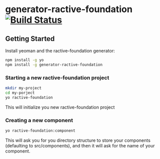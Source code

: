 # generator-ractive-foundation [![Build Status](https://secure.travis-ci.org/ivanwills/generator-ractive-foundation.png?branch=master)](https://travis-ci.org/ivanwills/generator-ractive-foundation)

## Getting Started

Install yeoman and the ractive-foundation generator:

```bash
npm install -g yo
npm install -g generator-ractive-foundation
```

### Starting a new ractive-foundation project

```bash
mkdir my-project
cd my-porject
yo ractive-foundation
```

This will initialize you new ractive-foundation project

### Creating a new component

```bash
yo ractive-foundation:component
```

This will ask you for you directory structure to store your components
(defaulting to src/components), and then it will ask for the name of your
component.

